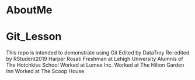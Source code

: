 # AboutMe
# Git_Lesson
This repo is intended to demonstrate using Git
Edited by DataTroy
Re-edited by RStudent2019
Harper Rosati
Freshman at Lehigh University
Alumnis of The Hotchkiss School
Worked at Lumee Inc. 
Worked at The Hilton Garden Inn
Worked at The Scoop House
